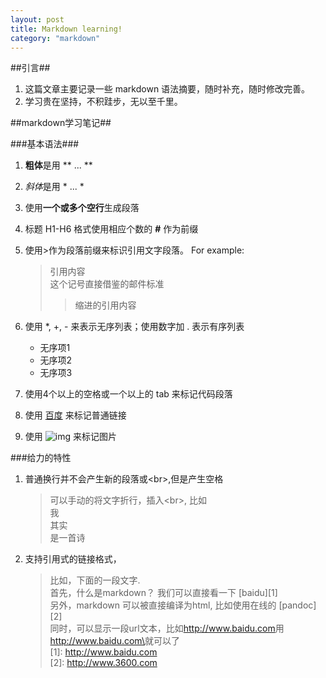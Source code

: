 ```yaml
---
layout: post
title: Markdown learning!
category: "markdown"
---
```


##引言##

1. 这篇文章主要记录一些 markdown 语法摘要，随时补充，随时修改完善。  
2. 学习贵在坚持，不积跬步，无以至千里。

##markdown学习笔记##

###基本语法###

1. **粗体**是用 \*\* ... \*\*    
2. *斜体*是用 \* ... \*  
3. 使用**一个或多个空行**生成段落  
4. 标题 H1-H6 格式使用相应个数的 **#** 作为前缀  
5. 使用\>作为段落前缀来标识引用文字段落。 For example:  
    >  引用内容    
    >  这个记号直接借鉴的邮件标准    
    >  > 缩进的引用内容      
  
6. 使用 *, +, - 来表示无序列表；使用数字加 . 表示有序列表  
	* 无序项1
	+ 无序项2 
	+ 无序项3
7. 使用4个以上的空格或一个以上的 tab 来标记代码段落  
8. 使用 [百度](http://www.baidu.com "title") 来标记普通链接  
9. 使用 ![img](http://image6.tuku.cn/pic/wallpaper/fengjing/yangguangshatanhaian/020.jpg) 来标记图片  

###给力的特性

1. 普通换行并不会产生新的段落或<br\>,但是产生空格  
	> 可以手动的将文字折行，插入<br\>, 比如
	> <br>我<br>其实<br>是一首诗

2. 支持引用式的链接格式，  
	> 比如，下面的一段文字.  
	> 首先，什么是markdown？ 我们可以直接看一下 [baidu][1]      
	> 另外，markdown 可以被直接编译为html, 比如使用在线的 [pandoc][2]       
	> 同时，可以显示一段url文本，比如<http://www.baidu.com>用<http://www.baidu.com\>就可以了    
	> [1]: http://www.baidu.com    
	> [2]: http://www.3600.com    
